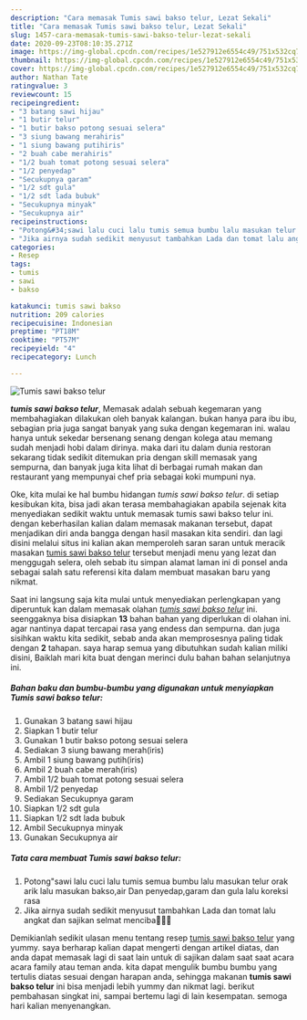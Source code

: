 ```yaml
---
description: "Cara memasak Tumis sawi bakso telur, Lezat Sekali"
title: "Cara memasak Tumis sawi bakso telur, Lezat Sekali"
slug: 1457-cara-memasak-tumis-sawi-bakso-telur-lezat-sekali
date: 2020-09-23T08:10:35.271Z
image: https://img-global.cpcdn.com/recipes/1e527912e6554c49/751x532cq70/tumis-sawi-bakso-telur-foto-resep-utama.jpg
thumbnail: https://img-global.cpcdn.com/recipes/1e527912e6554c49/751x532cq70/tumis-sawi-bakso-telur-foto-resep-utama.jpg
cover: https://img-global.cpcdn.com/recipes/1e527912e6554c49/751x532cq70/tumis-sawi-bakso-telur-foto-resep-utama.jpg
author: Nathan Tate
ratingvalue: 3
reviewcount: 15
recipeingredient:
- "3 batang sawi hijau"
- "1 butir telur"
- "1 butir bakso potong sesuai selera"
- "3 siung bawang merahiris"
- "1 siung bawang putihiris"
- "2 buah cabe merahiris"
- "1/2 buah tomat potong sesuai selera"
- "1/2 penyedap"
- "Secukupnya garam"
- "1/2 sdt gula"
- "1/2 sdt lada bubuk"
- "Secukupnya minyak"
- "Secukupnya air"
recipeinstructions:
- "Potong&#34;sawi lalu cuci lalu tumis semua bumbu lalu masukan telur orak arik lalu masukan bakso,air Dan penyedap,garam dan gula lalu koreksi rasa"
- "Jika airnya sudah sedikit menyusut tambahkan Lada dan tomat lalu angkat dan sajikan selmat menciba🤗🤗🌹"
categories:
- Resep
tags:
- tumis
- sawi
- bakso

katakunci: tumis sawi bakso 
nutrition: 209 calories
recipecuisine: Indonesian
preptime: "PT18M"
cooktime: "PT57M"
recipeyield: "4"
recipecategory: Lunch

---
```



![Tumis sawi bakso telur](https://img-global.cpcdn.com/recipes/1e527912e6554c49/751x532cq70/tumis-sawi-bakso-telur-foto-resep-utama.jpg)

<b><i>tumis sawi bakso telur</i></b>, Memasak adalah sebuah kegemaran yang membahagiakan dilakukan oleh banyak kalangan. bukan hanya para ibu ibu, sebagian pria juga sangat banyak yang suka dengan kegemaran ini. walau hanya untuk sekedar bersenang senang dengan kolega atau memang sudah menjadi hobi dalam dirinya. maka dari itu dalam dunia restoran sekarang tidak sedikit ditemukan pria dengan skill memasak yang sempurna, dan banyak juga kita lihat di berbagai rumah makan dan restaurant yang mempunyai chef pria sebagai koki mumpuni nya.



Oke, kita mulai ke hal bumbu hidangan <i>tumis sawi bakso telur</i>. di setiap kesibukan kita, bisa jadi akan terasa membahagiakan apabila sejenak kita menyediakan sedikit waktu untuk memasak tumis sawi bakso telur ini. dengan keberhasilan kalian dalam memasak makanan tersebut, dapat menjadikan diri anda bangga dengan hasil masakan kita sendiri. dan lagi disini melalui situs ini kalian akan memperoleh saran saran untuk meracik masakan <u>tumis sawi bakso telur</u> tersebut menjadi menu yang lezat dan menggugah selera, oleh sebab itu simpan alamat laman ini di ponsel anda sebagai salah satu referensi kita dalam membuat masakan baru yang nikmat.


Saat ini langsung saja kita mulai untuk menyediakan perlengkapan yang diperuntuk kan dalam memasak olahan <u><i>tumis sawi bakso telur</i></u> ini. seenggaknya bisa disiapkan <b>13</b> bahan bahan yang diperlukan di olahan ini. agar nantinya dapat tercapai rasa yang endess dan sempurna. dan juga sisihkan waktu kita sedikit, sebab anda akan memprosesnya paling tidak dengan <b>2</b> tahapan. saya harap semua yang dibutuhkan sudah kalian miliki disini, Baiklah mari kita buat dengan merinci dulu bahan bahan selanjutnya ini.

<!--inarticleads1-->

##### Bahan baku dan bumbu-bumbu yang digunakan untuk menyiapkan Tumis sawi bakso telur:

1. Gunakan 3 batang sawi hijau
1. Siapkan 1 butir telur
1. Gunakan 1 butir bakso potong sesuai selera
1. Sediakan 3 siung bawang merah(iris)
1. Ambil 1 siung bawang putih(iris)
1. Ambil 2 buah cabe merah(iris)
1. Ambil 1/2 buah tomat potong sesuai selera
1. Ambil 1/2 penyedap
1. Sediakan Secukupnya garam
1. Siapkan 1/2 sdt gula
1. Siapkan 1/2 sdt lada bubuk
1. Ambil Secukupnya minyak
1. Gunakan Secukupnya air




<!--inarticleads2-->

##### Tata cara membuat Tumis sawi bakso telur:

1. Potong&#34;sawi lalu cuci lalu tumis semua bumbu lalu masukan telur orak arik lalu masukan bakso,air Dan penyedap,garam dan gula lalu koreksi rasa
1. Jika airnya sudah sedikit menyusut tambahkan Lada dan tomat lalu angkat dan sajikan selmat menciba🤗🤗🌹




Demikianlah sedikit ulasan menu tentang resep <u>tumis sawi bakso telur</u> yang yummy. saya berharap kalian dapat mengerti dengan artikel diatas, dan anda dapat memasak lagi di saat lain untuk di sajikan dalam saat saat acara acara family atau teman anda. kita dapat mengulik bumbu bumbu yang tertulis diatas sesuai dengan harapan anda, sehingga makanan <b>tumis sawi bakso telur</b> ini bisa menjadi lebih yummy dan nikmat lagi. berikut pembahasan singkat ini, sampai bertemu lagi di lain kesempatan. semoga hari kalian menyenangkan.
